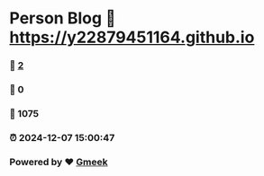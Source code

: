 # Person Blog :link: https://y22879451164.github.io 
### :page_facing_up: [2](https://y22879451164.github.io/tag.html) 
### :speech_balloon: 0 
### :hibiscus: 1075 
### :alarm_clock: 2024-12-07 15:00:47 
### Powered by :heart: [Gmeek](https://github.com/Meekdai/Gmeek)
